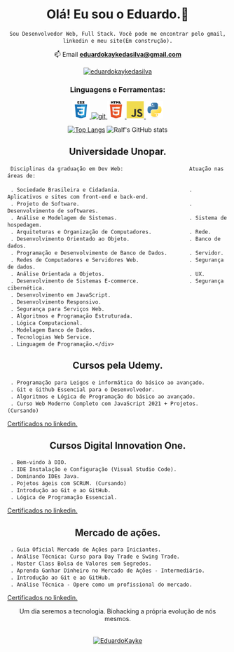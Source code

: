 <h1 align="center">Olá! Eu sou o Eduardo.👋</h1>
<div align="center">

    Sou Desenvolvedor Web, Full Stack. Você pode me encontrar pelo gmail, linkedin e meu site(Em construção).
    
  📫 Email **eduardokaykedasilva@gmail.com** 
    
<a href="https://linkedin.com/in/eduardokaykedasilva" target="blank"><img align="center" src="https://raw.githubusercontent.com/rahuldkjain/github-profile-readme-generator/master/src/images/icons/Social/linked-in-alt.svg" alt="eduardokaykedasilva" height="30" width="40" /></a>
</p>

<h3 align="center">Linguagens e Ferramentas:</h3>
<p align="center">
<a href="https://www.w3schools.com/css/" target="_blank"> <img src="https://raw.githubusercontent.com/devicons/devicon/master/icons/css3/css3-original-wordmark.svg" alt="css3" width="40" height="40"/> <a href="https://git-scm.com/" target="_blank"> <img src="https://www.vectorlogo.zone/logos/git-scm/git-scm-icon.svg" alt="git" width="40" height="40"/> <a href="https://www.w3.org/html/" target="_blank"> <img src="https://raw.githubusercontent.com/devicons/devicon/master/icons/html5/html5-original-wordmark.svg" alt="html5" width="40" height="40"/> <a href="https://developer.mozilla.org/en-US/docs/Web/JavaScript" target="_blank"> <img src="https://raw.githubusercontent.com/devicons/devicon/master/icons/javascript/javascript-original.svg" alt="javascript" width="40" height="40"/> <a href="https://www.python.org" target="_blank"> <img src="https://raw.githubusercontent.com/devicons/devicon/master/icons/python/python-original.svg" alt="python" width="40" height="40"/>
<p/>
    
[![Top Langs](https://github-readme-stats.vercel.app/api/top-langs/?username=EduardoKayke&layout=compact&theme=tokyonight)](https://github.com/EduardoKayke/github-readme-stats)
![Ralf's GitHub stats](https://github-readme-stats.vercel.app/api?username=eduardokayke&show_icons=true&theme=tokyonight)

    

<h2 align="center">Universidade Unopar.</h2>
<div align="left">


     Disciplinas da graduação em Dev Web:                     Atuação nas áreas de: 

     . Sociedade Brasileira e Cidadania.                      . Aplicativos e sites com front-end e back-end.  
     . Projeto de Software.                                   . Desenvolvimento de softwares.   
     . Análise e Modelagem de Sistemas.                       . Sistema de hospedagem. 
     . Arquiteturas e Organização de Computadores.            . Rede.
     . Desenvolvimento Orientado ao Objeto.                   . Banco de dados.
     . Programação e Desenvolvimento de Banco de Dados.       . Servidor. 
     . Redes de Computadores e Servidores Web.                . Segurança de dados.  
     . Análise Orientada a Objetos.                           . UX. 
     . Desenvolvimento de Sistemas E-commerce.                . Segurança cibernética.  
     . Desenvolvimento em JavaScript.                      
     . Desenvolvimento Responsivo. 
     . Segurança para Serviços Web.  
     . Algoritmos e Programação Estruturada.  
     . Lógica Computacional.
     . Modelagem Banco de Dados.
     . Tecnologias Web Service.
     . Linguagem de Programação.</div>
    

<h2 align="center">Cursos pela Udemy.</h2>
<div align="left">


     . Programação para Leigos e informática do básico ao avançado.  
     . Git e Github Essencial para o Desenvolvedor.
     . Algoritmos e Lógica de Programação do básico ao avançado.
     . Curso Web Moderno Completo com JavaScript 2021 + Projetos. (Cursando)
     
[Certificados no linkedin.](https://www.linkedin.com/in/eduardokaykedasilva/)</div>

<h2 align="center">Cursos Digital Innovation One.</h2>
<div align="left">


     . Bem-vindo à DIO.  
     . IDE Instalação e Configuração (Visual Studio Code).
     . Dominando IDEs Java.
     . Pojetos ágeis com SCRUM. (Cursando)
     . Introdução ao Git e ao GitHub.
     . Lógica de Programação Essencial.
     
[Certificados no linkedin.](https://www.linkedin.com/in/eduardokaykedasilva/)</div>

<h2 align="center">Mercado de ações.</h2>
<div align="left">


     . Guia Oficial Mercado de Ações para Iniciantes. 
     . Análise Técnica: Curso para Day Trade e Swing Trade.
     . Master Class Bolsa de Valores sem Segredos.
     . Aprenda Ganhar Dinheiro no Mercado de Ações - Intermediário.
     . Introdução ao Git e ao GitHub.
     . Análise Técnica - Opere como um profissional do mercado.
     
[Certificados no linkedin.](https://www.linkedin.com/in/eduardokaykedasilva/)</div>

<div align="center">
Um dia seremos a tecnologia. Biohacking a própria evolução de nós mesmos.<br><br>

<p><a href="https://www.buymeacoffee.com/EduardoKayke"> <img align="center" src="https://cdn.buymeacoffee.com/buttons/v2/default-yellow.png" height="50" width="210" alt="EduardoKayke" /></a></p><br><br>
